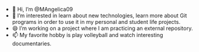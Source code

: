 - 👋 Hi, I’m @MAngelica09
- 👀 I’m interested in learn about new technologies, learn more about Git programs in order to use it in my personal and student life projects.
- 😄 I’m working on a project where I am practicing an external repository.
- 📫 My favorite hobby is play volleyball and watch interesting documentaries.

<!---
MAngelica09/MAngelica09 is a ✨ special ✨ repository because its `README.md` (this file) appears on your GitHub profile.
You can click the Preview link to take a look at your changes.
--->
